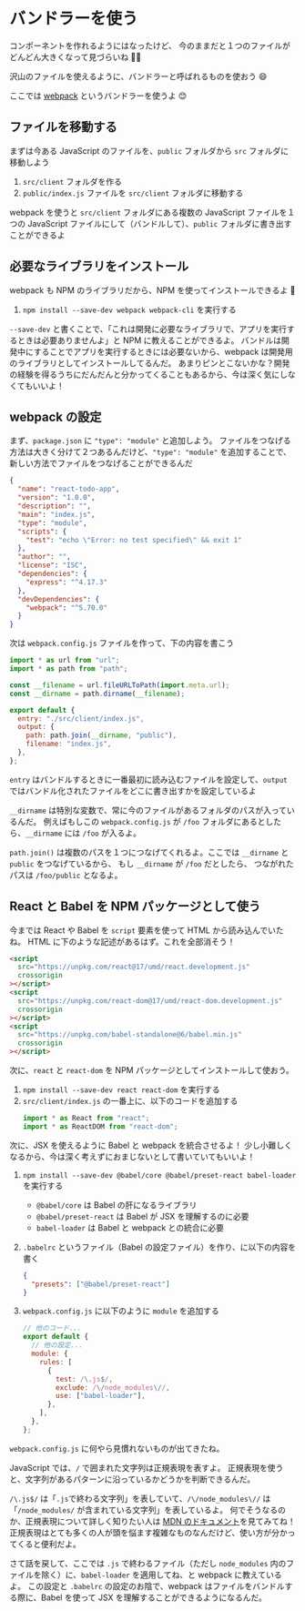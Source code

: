 # バンドラーを使う

コンポーネントを作れるようにはなったけど、
今のままだと１つのファイルがどんどん大きくなって見づらいね 😵‍💫

沢山のファイルを使えるように、バンドラーと呼ばれるものを使おう 😄

ここでは [webpack](https://webpack.js.org) というバンドラーを使うよ 😊

## ファイルを移動する

まずは今ある JavaScript のファイルを、`public` フォルダから `src` フォルダに移動しよう

1. `src/client` フォルダを作る
2. `public/index.js` ファイルを `src/client` フォルダに移動する

webpack を使うと `src/client` フォルダにある複数の JavaScript ファイルを１つの JavaScript ファイルにして（バンドルして）、`public` フォルダに書き出すことができるよ

## 必要なライブラリをインストール

webpack も NPM のライブラリだから、NPM を使ってインストールできるよ 🙂

1. `npm install --save-dev webpack webpack-cli` を実行する

`--save-dev` と書くことで、「これは開発に必要なライブラリで、アプリを実行するときは必要ありませんよ」と NPM に教えることができるよ。
バンドルは開発中にすることでアプリを実行するときには必要ないから、webpack は開発用のライブラリとしてインストールしてるんだ。
あまりピンとこないかな？開発の経験を得るうちにだんだんと分かってくることもあるから、今は深く気にしなくてもいいよ！

## webpack の設定

まず、`package.json` に `"type": "module"` と追加しよう。
ファイルをつなげる方法は大きく分けて２つあるんだけど、`"type": "module"` を追加することで、新しい方法でファイルをつなげることができるんだ

```json
{
  "name": "react-todo-app",
  "version": "1.0.0",
  "description": "",
  "main": "index.js",
  "type": "module",
  "scripts": {
    "test": "echo \"Error: no test specified\" && exit 1"
  },
  "author": "",
  "license": "ISC",
  "dependencies": {
    "express": "^4.17.3"
  },
  "devDependencies": {
    "webpack": "^5.70.0"
  }
}
```

次は `webpack.config.js` ファイルを作って、下の内容を書こう

```javascript
import * as url from "url";
import * as path from "path";

const __filename = url.fileURLToPath(import.meta.url);
const __dirname = path.dirname(__filename);

export default {
  entry: "./src/client/index.js",
  output: {
    path: path.join(__dirname, "public"),
    filename: "index.js",
  },
};
```

`entry` はバンドルするときに一番最初に読み込むファイルを設定して、`output` ではバンドル化されたファイルをどこに書き出すかを設定しているよ

`__dirname` は特別な変数で、常に今のファイルがあるフォルダのパスが入っているんだ。
例えばもしこの `webpack.config.js` が `/foo` フォルダにあるとしたら、`__dirname` には `/foo` が入るよ。

`path.join()` は複数のパスを１つにつなげてくれるよ。ここでは `__dirname` と `public` をつなげているから、
もし `__dirname` が `/foo` だとしたら、 つながれたパスは `/foo/public` となるよ。

## React と Babel を NPM パッケージとして使う

今までは React や Babel を `script` 要素を使って HTML から読み込んでいたね。
HTML に下のような記述があるはず。これを全部消そう！

```html
<script
  src="https://unpkg.com/react@17/umd/react.development.js"
  crossorigin
></script>
<script
  src="https://unpkg.com/react-dom@17/umd/react-dom.development.js"
  crossorigin
></script>
<script
  src="https://unpkg.com/babel-standalone@6/babel.min.js"
  crossorigin
></script>
```

次に、`react` と `react-dom` を NPM パッケージとしてインストールして使おう。

1. `npm install --save-dev react react-dom` を実行する
2. `src/client/index.js` の一番上に、以下のコードを追加する
   ```javascript
   import * as React from "react";
   import * as ReactDOM from "react-dom";
   ```

次に、JSX を使えるように Babel と webpack を統合させるよ！
少し小難しくなるから、今は深く考えずにおまじないとして書いていてもいいよ！

1. `npm install --save-dev @babel/core @babel/preset-react babel-loader` を実行する
   - `@babel/core` は Babel の肝になるライブラリ
   - `@babel/preset-react` は Babel が JSX を理解するのに必要
   - `babel-loader` は Babel と webpack との統合に必要
2. `.babelrc` というファイル（Babel の設定ファイル）を作り、に以下の内容を書く
   ```json
   {
     "presets": ["@babel/preset-react"]
   }
   ```
3. `webpack.config.js` に以下のように `module` を追加する

   ```javascript
   // 他のコード...
   export default {
     // 他の設定...
     module: {
       rules: [
         {
           test: /\.js$/,
           exclude: /\/node_modules\//,
           use: ["babel-loader"],
         },
       ],
     },
   };
   ```

`webpack.config.js` に何やら見慣れないものが出てきたね。

JavaScript では、`/` で囲まれた文字列は正規表現を表すよ。
正規表現を使うと、文字列があるパターンに沿っているかどうかを判断できるんだ。

`/\.js$/` は「`.js`で終わる文字列」を表していて、`/\/node_modules\//` は「`/node_modules/` が含まれている文字列」を表しているよ。
何でそうなるのか、正規表現について詳しく知りたい人は [MDN のドキュメント](https://developer.mozilla.org/ja/docs/Web/JavaScript/Guide/Regular_Expressions)を見てみてね！
正規表現はとても多くの人が頭を悩ます複雑なものなんだけど、使い方が分かってくると便利だよ。

さて話を戻して、ここでは `.js` で終わるファイル（ただし `node_modules` 内のファイルを除く）に、`babel-loader` を適用してね、と webpack に教えているよ。
この設定と `.babelrc` の設定のお陰で、webpack はファイルをバンドルする際に、Babel を使って JSX を理解することができるようになるんだ。
